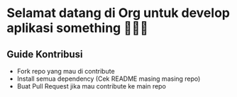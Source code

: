 # Selamat datang di Org untuk develop aplikasi something 👀👀👀

## Guide Kontribusi
- Fork repo yang mau di contribute
- Install semua dependency (Cek README masing masing repo)
- Buat Pull Request jika mau contribute ke main repo
